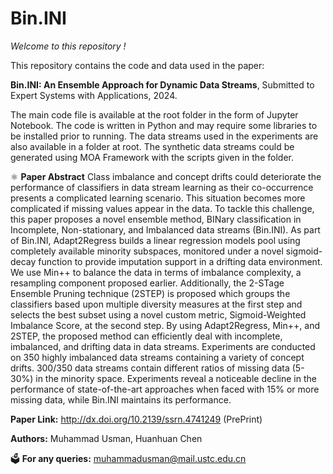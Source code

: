 # Bin.INI
_Welcome to this repository !_ 

This repository contains the code and data used in the paper:

__Bin.INI: An Ensemble Approach for Dynamic Data Streams__, Submitted to Expert Systems with Applications, 2024. 

The main code file is available at the root folder in the form of Jupyter Notebook. The code is written in Python and may require some libraries to be installed prior to running. The data streams used in the experiments are also available in a folder at root. The synthetic data streams could be generated using MOA Framework with the scripts given in the folder.

⚛️ __Paper Abstract__  Class imbalance and concept drifts could deteriorate the performance of classifiers in data stream learning as their co-occurrence presents a complicated learning scenario. This situation becomes more complicated if missing values appear in the data. To tackle this challenge, this paper proposes a novel ensemble method, BINary classification in Incomplete, Non-stationary, and Imbalanced data streams (Bin.INI). As part of Bin.INI, Adapt2Regress builds a linear regression models pool using completely available minority subspaces, monitored under a novel sigmoid-decay function to provide imputation support in a drifting data environment. We use Min++ to balance the data in terms of imbalance complexity, a resampling component proposed earlier. Additionally, the 2-STage Ensemble Pruning technique (2STEP) is proposed which groups the classifiers based upon multiple diversity measures at the first step and selects the best subset using a novel custom metric, Sigmoid-Weighted Imbalance Score, at the second step. By using Adapt2Regress, Min++, and 2STEP, the proposed method can efficiently deal with incomplete, imbalanced, and drifting data in data streams. Experiments are conducted on 350 highly imbalanced data streams containing a variety of concept drifts. 300/350 data streams contain different ratios of missing data (5-30\%) in the minority space. Experiments reveal a noticeable decline in the performance of state-of-the-art approaches when faced with 15\% or more missing data, while Bin.INI maintains its performance.

__Paper Link:__ http://dx.doi.org/10.2139/ssrn.4741249 (PrePrint)

__Authors:__ Muhammad Usman, Huanhuan Chen

🗳️ __For any queries:__ muhammadusman@mail.ustc.edu.cn
